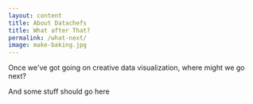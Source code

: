 ```yaml
---
layout: content
title: About Datachefs
title: What after That?
permalink: /what-next/
image: make-baking.jpg
---
```


Once we've got going on creative data visualization, where might we go next?

And some stuff should go here